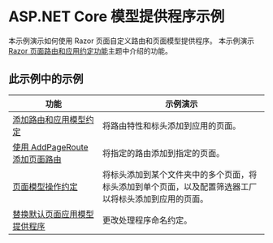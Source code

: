 # <a name="aspnet-core-model-providers-sample"></a>ASP.NET Core 模型提供程序示例

本示例演示如何使用 Razor 页面自定义路由和页面模型提供程序。 本示例演示 [Razor 页面路由和应用约定功能](https://docs.microsoft.com/aspnet/core/mvc/razor-pages/razor-pages-convention-features)主题中介绍的功能。

## <a name="examples-in-this-sample"></a>此示例中的示例

| 功能 | 示例演示 |
| -------- | ----------- |
| [添加路由和应用模型约定](https://docs.microsoft.com/aspnet/core/mvc/razor-pages/razor-pages-convention-features#add-route-and-app-model-conventions) | 将路由特性和标头添加到应用的页面。 |
| [使用 AddPageRoute 添加页面路由](https://docs.microsoft.com/aspnet/core/mvc/razor-pages/razor-pages-convention-features#configure-a-page-route) | 将指定的路由添加到指定的页面。 |
| [页面模型操作约定](https://docs.microsoft.com/aspnet/core/mvc/razor-pages/razor-pages-convention-features#page-model-action-conventions) | 将标头添加到某个文件夹中的多个页面，将标头添加到单个页面，以及配置筛选器工厂以将标头添加到应用的页面。 |
| [替换默认页面应用模型提供程序](https://docs.microsoft.com/aspnet/core/mvc/razor-pages/razor-pages-convention-features#replace-the-default-page-app-model-provider) | 更改处理程序命名约定。 |
